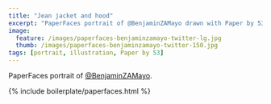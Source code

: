 ```yaml
---
title: "Jean jacket and hood"
excerpt: "PaperFaces portrait of @BenjaminZAMayo drawn with Paper by 53 on an iPad."
image: 
  feature: /images/paperfaces-benjaminzamayo-twitter-lg.jpg
  thumb: /images/paperfaces-benjaminzamayo-twitter-150.jpg
tags: [portrait, illustration, Paper by 53]
---
```


PaperFaces portrait of [@BenjaminZAMayo](http://twitter.com/BenjaminZAMayo).

{% include boilerplate/paperfaces.html %}
